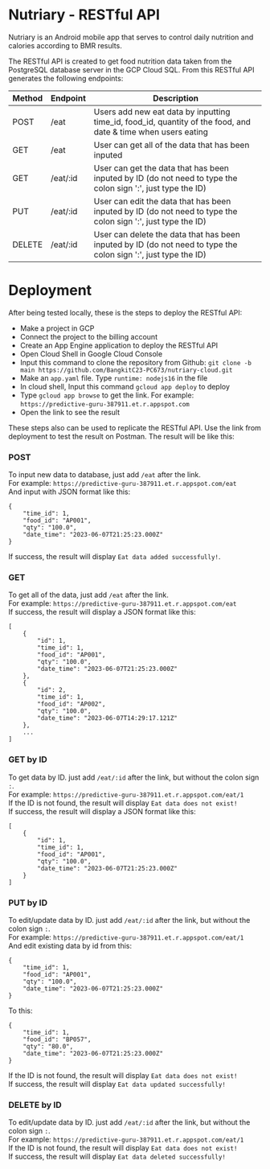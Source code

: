 # Nutriary - RESTful API

Nutriary is an Android mobile app that serves to control daily nutrition and calories according to BMR results.

The RESTful API is created to get food nutrition data taken from the PostgreSQL database server in the GCP Cloud SQL. From this RESTful API generates the following endpoints:

| Method | Endpoint | Description |
| ----------- | --------- | ---------- |
| POST | /eat | Users add new eat data by inputting time_id, food_id, quantity of the food, and date & time when users eating |
| GET | /eat | User can get all of the data that has been inputed |
| GET | /eat/:id | User can get the data that has been inputed by ID (do not need to type the colon sign ':', just type the ID) |
| PUT | /eat/:id | User can edit the data that has been inputed by ID (do not need to type the colon sign ':', just type the ID) |
| DELETE | /eat/:id | User can delete the data that has been inputed by ID (do not need to type the colon sign ':', just type the ID) |

# Deployment
After being tested locally, these is the steps to deploy the RESTful API:
  * Make a project in GCP
  * Connect the project to the billing account
  * Create an App Engine application to deploy the RESTful API
  * Open Cloud Shell in Google Cloud Console
  * Input this command to clone the repository from Github: `git clone -b main https://github.com/BangkitC23-PC673/nutriary-cloud.git`
  * Make an `app.yaml` file. Type `runtime: nodejs16` in the file
  * In cloud shell, Input this command `gcloud app deploy` to deploy
  * Type `gcloud app browse` to get the link. For example: `https://predictive-guru-387911.et.r.appspot.com`
  * Open the link to see the result

These steps also can be used to replicate the RESTful API.
Use the link from deployment to test the result on Postman. The result will be like this:

### POST
To input new data to database, just add `/eat` after the link. <br>
For example: `https://predictive-guru-387911.et.r.appspot.com/eat` <br>
And input with JSON format like this:
```
{
    "time_id": 1,
    "food_id": "AP001",
    "qty": "100.0",
    "date_time": "2023-06-07T21:25:23.000Z"
}
```
If success, the result will display `Eat data added successfully!`.

### GET
To get all of the data, just add `/eat` after the link. <br>
For example: `https://predictive-guru-387911.et.r.appspot.com/eat` <br>
If success, the result will display a JSON format like this:
```
[
    {
        "id": 1,
        "time_id": 1,
        "food_id": "AP001",
        "qty": "100.0",
        "date_time": "2023-06-07T21:25:23.000Z"
    },
    {
        "id": 2,
        "time_id": 1,
        "food_id": "AP002",
        "qty": "100.0",
        "date_time": "2023-06-07T14:29:17.121Z"
    },
    ...
]
```

### GET by ID
To get data by ID. just add `/eat/:id` after the link, but without the colon sign `:`. <br>
For example: `https://predictive-guru-387911.et.r.appspot.com/eat/1` <br>
If the ID is not found, the result will display `Eat data does not exist!` <br>
If success, the result will display a JSON format like this:
```
[
    {
        "id": 1,
        "time_id": 1,
        "food_id": "AP001",
        "qty": "100.0",
        "date_time": "2023-06-07T21:25:23.000Z"
    }
]
```

### PUT by ID
To edit/update data by ID. just add `/eat/:id` after the link, but without the colon sign `:`. <br>
For example: `https://predictive-guru-387911.et.r.appspot.com/eat/1` <br>
And edit existing data by id from this:
```
{
    "time_id": 1,
    "food_id": "AP001",
    "qty": "100.0",
    "date_time": "2023-06-07T21:25:23.000Z"
}
```
To this:
```
{
    "time_id": 1,
    "food_id": "BP057",
    "qty": "80.0",
    "date_time": "2023-06-07T21:25:23.000Z"
}
```
If the ID is not found, the result will display `Eat data does not exist!` <br>
If success, the result will display `Eat data updated successfully!`

### DELETE by ID
To edit/update data by ID. just add `/eat/:id` after the link, but without the colon sign `:`. <br>
For example: `https://predictive-guru-387911.et.r.appspot.com/eat/1` <br>
If the ID is not found, the result will display `Eat data does not exist!` <br>
If success, the result will display `Eat data deleted successfully!`
